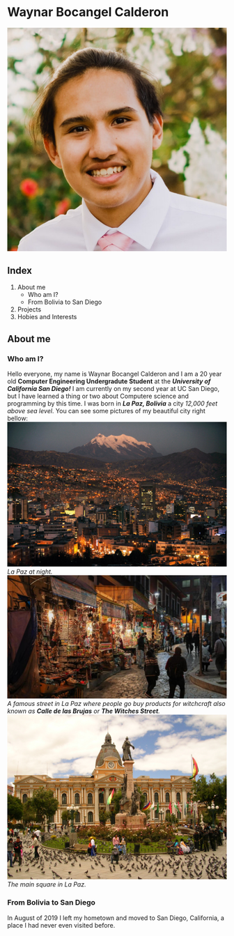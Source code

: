 # Waynar Bocangel Calderon
![alt text](./resources/waynar_picture.jpg "A picture of Waynar Bocangel Calderon")
## Index
1. About me
   - Who am I?
   - From Bolivia to San Diego
2. Projects
3. Hobies and Interests
## About me
### Who am I?
Hello everyone, my name is Waynar Bocangel Calderon and I am a 20 year old **Computer Engineering Undergradute Student** at the **_University of California San Diego!_** I am currently on my second year at UC San Diego, but I have learned a thing or two about Computere science and programming by this time. I was born in **_La Paz, Bolivia_** a city _12,000 feet above sea level_. You can see some pictures of my beautiful city right bellow:
![screenshot](./resources/la_paz_night.jpg)
_La Paz at night._
![screenshot](./resources/calle_de_las_brujas.jpg)
_A famous street in La Paz where people go buy products for witchcraft also known as **Calle de las Brujas** or **The Witches Street**._
![screenshot](./resources/plaza_murillo.jpg)
_The main square in La Paz._

### From Bolivia to San Diego
In August of 2019 I left my hometown and moved to San Diego, California, a place I had never even visited before.